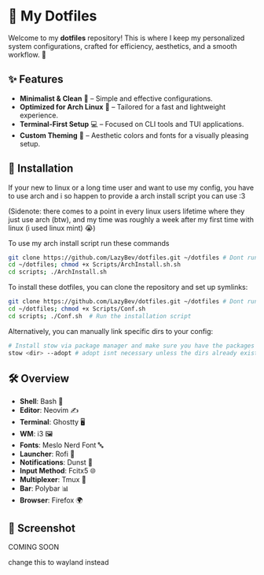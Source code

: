 # 🌿 My Dotfiles

Welcome to my **dotfiles** repository! This is where I keep my personalized system configurations, crafted for efficiency, aesthetics, and a smooth workflow. 🚀

## ✨ Features

- **Minimalist & Clean** 🧼 – Simple and effective configurations.
- **Optimized for Arch Linux** 🏴 – Tailored for a fast and lightweight experience.
- **Terminal-First Setup** 💻 – Focused on CLI tools and TUI applications.
- **Custom Theming** 🎨 – Aesthetic colors and fonts for a visually pleasing setup.


## 🚀 Installation

If your new to linux or a long time user and want to use my config, you have to use arch and i so happen to provide a arch install script you can use :3

(Sidenote: there comes to a point in every linux users lifetime where they just use arch (btw), and my time was roughly a week after my first time with linux (i used linux mint) 😭)

To use my arch install script run these commands

```sh
git clone https://github.com/LazyBev/dotfiles.git ~/dotfiles # Dont run this command if you already have my repo cloned
cd ~/dotfiles; chmod +x Scripts/ArchInstall.sh.sh
cd scripts; ./ArchInstall.sh
```

To install these dotfiles, you can clone the repository and set up symlinks:

```sh
git clone https://github.com/LazyBev/dotfiles.git ~/dotfiles # Dont run this command if you already have my repo cloned
cd ~/dotfiles; chmod +x Scripts/Conf.sh
cd scripts; ./Conf.sh  # Run the installation script
```

Alternatively, you can manually link specific dirs to your config:

```sh
# Install stow via package manager and make sure you have the packages my configs use
stow <dir> --adopt # adopt isnt necessary unless the dirs already exist
```

## 🛠 Overview

- **Shell**: Bash 🐚
- **Editor**: Neovim ✍️
- **Terminal**: Ghostty 🖥️
- **WM**: i3 🖼️
- **Fonts**: Meslo Nerd Font 🔤
- **Launcher**: Rofi 🚀
- **Notifications**: Dunst 🔔
- **Input Method**: Fcitx5 🌐
- **Multiplexer**: Tmux 🔄
- **Bar**: Polybar 📊
- **Browser**: Firefox 🌍

## 🎨 Screenshot
COMING SOON


change this to wayland instead
